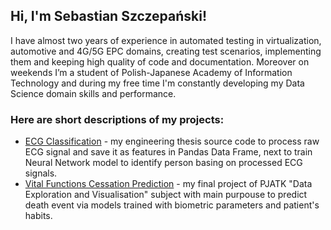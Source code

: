 ## Hi, I'm Sebastian Szczepański!

I have almost two years of experience in automated testing in virtualization, automotive and 4G/5G EPC domains, creating test scenarios, implementing them and keeping high quality of code and documentation. Moreover on weekends I’m a student of Polish-Japanese Academy of Information Technology and during my free time I'm constantly developing my Data Science domain skills and performance.

### Here are short descriptions of my projects:
- [ECG Classification](https://github.com/SebastianSzczepanski00/ECG_Classification/tree/main) - my engineering thesis source code to process raw ECG signal and save it as features in Pandas Data Frame, next to train Neural Network model to identify person basing on processed ECG signals.
- [Vital Functions Cessation Prediction](https://github.com/SebastianSzczepanski00/Vital_functions_cessation_prediction) - my final project of PJATK "Data Exploration and Visualisation" subject with main purpouse to predict death event via models trained with biometric parameters and patient's habits.
